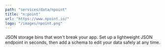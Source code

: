 ```yaml
---
path: "services/data/npoint"
title: "n:point"
url: "https://www.npoint.io/"
logo: "/images/npoint.png"
---
```


JSON storage bins that won't break your app. Set up a lightweight JSON endpoint in seconds, then add a schema to edit your data safely at any time.
